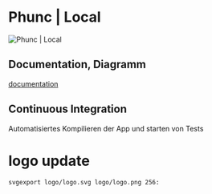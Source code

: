 # Phunc | Local

![Phunc | Local](logo/logo.png "logo local")

## Documentation, Diagramm
[documentation](DOC.md)

## Continuous Integration
Automatisiertes Kompilieren der App und starten von Tests
    
# logo update
    svgexport logo/logo.svg logo/logo.png 256:    